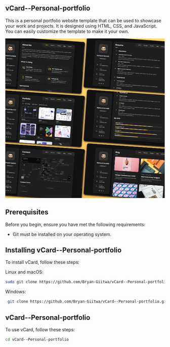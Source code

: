 ## vCard--Personal-portfolio

This is a personal portfolio website template that can be used to showcase your work and projects. It is designed using HTML, CSS, and JavaScript. You can easily customize the template to make it your own.

![alt text](image.png)

## Prerequisites

Before you begin, ensure you have met the following requirements:

- Git must be installed on your operating system.

## Installing vCard--Personal-portfolio

To install vCard, follow these steps:

Linux and macOS:

```bash
sudo git clone https://github.com/Bryan-Giitwa/vCard--Personal-portfolio.git
```

Windows:

```bash
 git clone https://github.com/Bryan-Giitwa/vCard--Personal-portfolio.git
```

## vCard--Personal-portfolio

To use vCard, follow these steps:

```bash
cd vCard--Personal-portfolio
```
